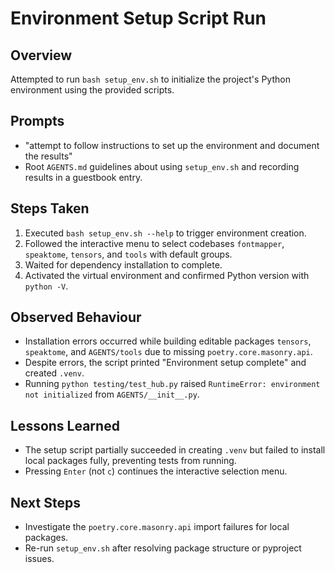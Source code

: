 # Environment Setup Script Run

## Overview
Attempted to run `bash setup_env.sh` to initialize the project's Python environment using the provided scripts.

## Prompts
- "attempt to follow instructions to set up the environment and document the results"
- Root `AGENTS.md` guidelines about using `setup_env.sh` and recording results in a guestbook entry.

## Steps Taken
1. Executed `bash setup_env.sh --help` to trigger environment creation.
2. Followed the interactive menu to select codebases `fontmapper`, `speaktome`, `tensors`, and `tools` with default groups.
3. Waited for dependency installation to complete.
4. Activated the virtual environment and confirmed Python version with `python -V`.

## Observed Behaviour
- Installation errors occurred while building editable packages `tensors`, `speaktome`, and `AGENTS/tools` due to missing `poetry.core.masonry.api`.
- Despite errors, the script printed "Environment setup complete" and created `.venv`.
- Running `python testing/test_hub.py` raised `RuntimeError: environment not initialized` from `AGENTS/__init__.py`.

## Lessons Learned
- The setup script partially succeeded in creating `.venv` but failed to install local packages fully, preventing tests from running.
- Pressing `Enter` (not `c`) continues the interactive selection menu.

## Next Steps
- Investigate the `poetry.core.masonry.api` import failures for local packages.
- Re-run `setup_env.sh` after resolving package structure or pyproject issues.
